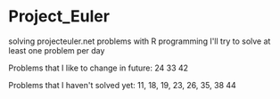 # Project_Euler
 solving projecteuler.net problems with R programming
 I'll try to solve at least one problem per day

Problems that I like to change in future:
24 33 42 

Problems that I haven't solved yet:
11, 18, 19, 23, 26, 35, 38 44
